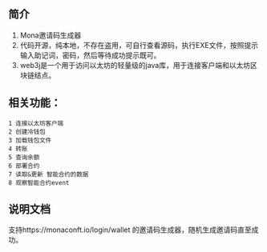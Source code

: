 ## 简介
1. Mona邀请码生成器
2. 代码开源，纯本地，不存在盗用，可自行查看源码，执行EXE文件，按照提示输入助记词，密码，然后等待成功提示既可。
3. web3j是一个用于访问以太坊的轻量级的java库，用于连接客户端和以太坊区块链结点。

## 相关功能：
    1 连接以太坊客户端
    2 创建冷钱包
    3 加载钱包文件
    4 转账
    5 查询余额
    6 部署合约
    7 读取&更新 智能合约的数据
    8 观察智能合约event
## 说明文档

支持https://monaconft.io/login/wallet
的邀请码生成器，随机生成邀请码直至成功。

